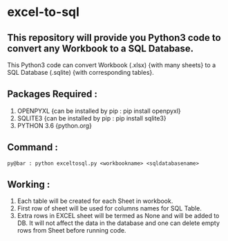 # excel-to-sql
## This repository will provide you Python3 code to convert any Workbook to a SQL Database.

This Python3 code can convert Workbook (.xlsx) {with many sheets} to a SQL Database (.sqlite) {with corresponding tables}. 

## Packages Required :
1. OPENPYXL {can be installed by pip : pip install openpyxl}
2. SQLITE3  {can be installed by pip : pip install sqlite3}
3. PYTHON 3.6 {python.org}

## Command :
```console
py@bar : python exceltosql.py <workbookname> <sqldatabasename>
```

## Working :
1. Each table will be created for each Sheet in workbook.
2. First row of sheet will be used for columns names for SQL Table.
3. Extra rows in EXCEL sheet will be termed as None and will be added to DB. It will not affect the data in the database and one can delete empty rows from Sheet before running code.


